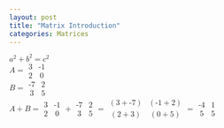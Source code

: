```yaml
---
layout: post
title: "Matrix Introduction"
categories: Matrices
---
```

<script type="text/javascript" src="https://cdnjs.cloudflare.com/ajax/libs/mathjax/2.7.0/MathJax.js?config=TeX-AMS-MML_HTMLorMML"></script>
<math>
	<mrow>
		<mrow>
			<msup>
				<mi>a</mi>
				<mn>2</mn>
			</msup>
			<mo>+</mo>
			<msup>
				<mi>b</mi>
				<mn>2</mn>
			</msup>
		</mrow>
		<mo>=</mo>
		<msup>
			<mi>c</mi>
			<mn>2</mn>
		</msup>
	</mrow>
</math>
<br/>

<math>
	<mrow>
		<mi>A</mi>
		<mo>=</mo>
		<mfenced open="[" close="]">
			<mtable>
				<mtr>
					<mtd><mi>3</mi></mtd>  
					<mtd><mi>-1</mi></mtd>
				</mtr>
				<mtr>
					<mtd><mi>2</mi></mtd>
					<mtd><mi>0</mi></mtd>
				</mtr>
			</mtable>
		</mfenced>
	</mrow>
</math>
<br/>

<math>
	<mrow>
		<mi>B</mi>
		<mo>=</mo>
		<mfenced open="[" close="]">
			<mtable>
				<mtr>
					<mtd><mi>-7</mi></mtd>
					<mtd><mi>2</mi></mtd>
				</mtr>
				<mtr>
					<mtd><mi>3</mi></mtd>
					<mtd><mi>5</mi></mtd>
				</mtr>
			</mtable>
		</mfenced>
	</mrow>
</math>
<br/>

<math>
	<mrow>
		<mi>A</mi>
		<mo>+</mo>
		<mi>B</mi>
		<mo>=</mo>
		<mfenced open="[" close="]">
			<mtable>
				<mtr>
					<mtd><mi>3</mi></mtd>  
					<mtd><mi>-1</mi></mtd>
				</mtr>
				<mtr>
					<mtd><mi>2</mi></mtd>
					<mtd><mi>0</mi></mtd>
				</mtr>
			</mtable>
		</mfenced>
		<mo>+</mo>
		<mfenced open="[" close="]">
			<mtable>
				<mtr>
					<mtd><mi>-7</mi></mtd>
					<mtd><mi>2</mi></mtd>
				</mtr>
				<mtr>
					<mtd><mi>3</mi></mtd>
					<mtd><mi>5</mi></mtd>
				</mtr>
			</mtable>
		</mfenced>
		<mo>=</mo>
		<mfenced open="[" close="]">
			<mtable>
				<mtr>
					<mtd><mo>(</mo><mi>3</mi><mo>+</mo><mi>-7</mi><mo>)</mo></mtd>
					<mtd><mo>(</mo><mi>-1</mi><mo>+</mo><mi>2</mi><mo>)</mo></mtd>
				</mtr>
				<mtr>
					<mtd><mo>(</mo><mi>2</mi><mo>+</mo><mi>3</mi><mo>)</mo></mtd>
					<mtd><mo>(</mo><mi>0</mi><mo>+</mo><mi>5</mi><mo>)</mo></mtd>
				</mtr>
			</mtable>
		</mfenced>
		<mo>=</mo>
		<mfenced open="[" close="]">
			<mtable>
				<mtr>
					<mtd><mi>-4</mi></mtd>  
					<mtd><mi>1</mi></mtd>
				</mtr>
				<mtr>
					<mtd><mi>5</mi></mtd>
					<mtd><mi>5</mi></mtd>
				</mtr>
			</mtable>
		</mfenced>
	</mrow>
</math>
<br/>
